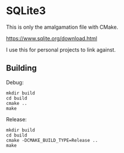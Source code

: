 # SQLite3

This is only the amalgamation file with CMake.

https://www.sqlite.org/download.html

I use this for personal projects to link against.

## Building

Debug:

```shell
mkdir build
cd build
cmake ..
make
```

Release:

```shell
mkdir build
cd build
cmake -DCMAKE_BUILD_TYPE=Release ..
make
```

